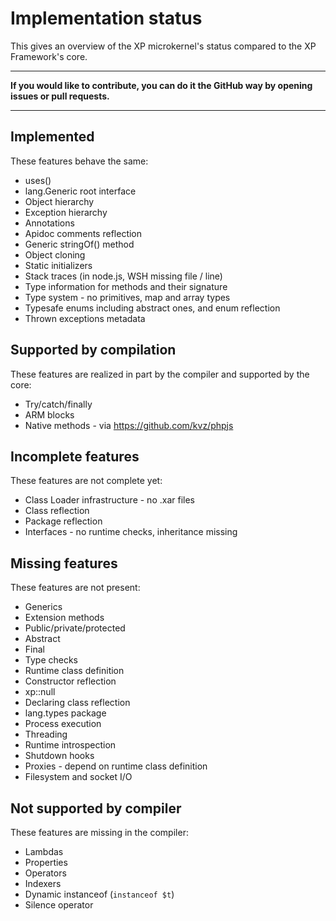 Implementation status
=====================
This gives an overview of the XP microkernel's status compared to the
XP Framework's core.

* * *

**If you would like to contribute, you can do it the GitHub way by opening
issues or pull requests.**

* * *


Implemented
-----------
These features behave the same:

* uses()
* lang.Generic root interface
* Object hierarchy
* Exception hierarchy
* Annotations
* Apidoc comments reflection
* Generic stringOf() method
* Object cloning
* Static initializers
* Stack traces (in node.js, WSH missing file / line)
* Type information for methods and their signature
* Type system - no primitives, map and array types
* Typesafe enums including abstract ones, and enum reflection
* Thrown exceptions metadata

Supported by compilation
------------------------
These features are realized in part by the compiler and supported by the core:

* Try/catch/finally
* ARM blocks
* Native methods - via https://github.com/kvz/phpjs

Incomplete features
-------------------
These features are not complete yet:

* Class Loader infrastructure - no .xar files
* Class reflection
* Package reflection
* Interfaces - no runtime checks, inheritance missing

Missing features
----------------
These features are not present:

* Generics
* Extension methods
* Public/private/protected
* Abstract
* Final
* Type checks
* Runtime class definition
* Constructor reflection
* xp::null
* Declaring class reflection
* lang.types package
* Process execution
* Threading
* Runtime introspection
* Shutdown hooks
* Proxies - depend on runtime class definition
* Filesystem and socket I/O

Not supported by compiler
-------------------------
These features are missing in the compiler:

* Lambdas
* Properties
* Operators
* Indexers
* Dynamic instanceof (`instanceof $t`)
* Silence operator
